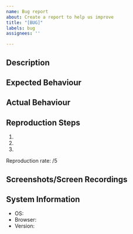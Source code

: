 ```yaml
---
name: Bug report
about: Create a report to help us improve
title: "[BUG]"
labels: bug
assignees: ''

---
```


## Description

<!-- Give a brief description of the issue you are reporting -->

## Expected Behaviour

<!-- Describe what you expect should happen -->

## Actual Behaviour

<!-- Describe what is actually happening -->

## Reproduction Steps

<!-- Describe how to reproduce the error -->

1. 
2. 
3. 

<!-- How often can this be reproduced, 1 - very infrequently, 5 - every time -->
Reproduction rate: /5

## Screenshots/Screen Recordings

<!-- If possible provide screenshots or screen recordings of the issue -->

## System Information

<!-- Provide information of your system -->

- OS: 
- Browser: 
- Version:
